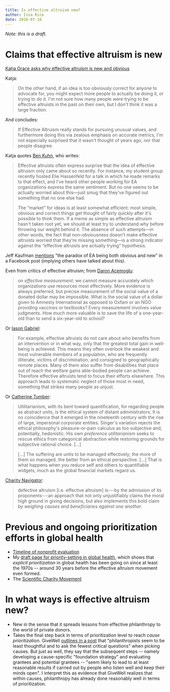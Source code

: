 ```yaml
---
title: Is effective altruism new?
author: Issa Rice
date: 2016-07-16
---
```


*Note: this is a draft.*

# Claims that effective altruism is new

[Katja Grace asks why effective altruism is new and obvious][katja post]

Katja:

> On the other hand, if an idea is too obviously correct for anyone to advocate
> for, you might expect more people to actually be doing it, or trying to do it.
> I'm not sure how many people were trying to be effective altruists in the past
> on their own, but I don't think it was a large fraction.

And concludes:

> If Effective Altruism really stands for pursuing unusual values, and
> furthermore doing this via zealous emphasis on accurate metrics, I'm not
> especially surprised that it wasn't thought of years ago, nor that people
> disagree.

Katja quotes [Ben Kuhn][ben post], who writes:

> Effective altruists often express surprise that the idea of effective altruism
> only came about so recently. For instance, my student group recently hosted
> Elie Hassenfeld for a talk in which he made remarks to that effect, and I’ve
> heard other people working for EA organizations express the same sentiment.
> But no one seems to be actually worried about this—just smug that they’ve
> figured out something that no one else had.
>
> The “market” for ideas is at least somewhat efficient: most simple, obvious
> and correct things get thought of fairly quickly after it's possible to think
> them. If a meme as simple as effective altruism hasn't taken root yet, we
> should at least try to understand why before throwing our weight behind it.
> The absence of such attempts—in other words, the fact that non-obviousness
> doesn’t make effective altruists worried that they’re missing something—is a
> strong indicator against the “effective altruists are actually trying”
> hypothesis.

Jeff Kaufman [mentions][sc post] "the paradox of EA being both obvious and new"
in a Facebook post (implying others have talked about this).

Even from critics of effective altruism; from [Daron Acemoglu][acemoglu]:

> on *effective measurement*: we cannot measure accurately which organizations
> use resources most effectively. More evidence is always preferred, but precise
> measurement of the social value of a donated dollar may be impossible. What is
> the social value of a dollar given to Amnesty International as opposed to
> Oxfam or an NGO providing vaccines or textbooks? Every measurement involves
> value judgments. How much more valuable is to save the life of a one-year-old
> than to send a six-year-old to school?

Or [Iason Gabriel][gabriel response]:

> For example, effective altruists do not care about who benefits from an
> intervention or in what way, only that the greatest total gain in well-being
> is achieved. This means they often overlook the weakest and most vulnerable
> members of a population, who are frequently illiterate, victims of
> discrimination, and consigned to geographically remote places. Many of them
> also suffer from disabilities that place out of reach the welfare gains
> able-bodied people can achieve. Therefore effective altruists tend to focus
> their efforts elsewhere. This approach leads to systematic neglect of those
> most in need, something that strikes many people as unjust.

Or [Catherine Tumber][tumber]:

> Utilitarianism, with its bent toward quantification, for regarding people as
> abstract units, is the ethical system of distant administrators. It is no
> coincidence that it emerged in the nineteenth century with the rise of large,
> impersonal corporate entities. Singer's variation rejects the ethical
> philosophy's pleasure-or-pain calculus as too subjective and, potentially,
> hedonistic. His own *preference utilitarianism* seeks to rescue ethics from
> categorical abstraction while restoring grounds for subjective rational
> choice. \[...\]
>
> \[...\] The suffering are units to be managed effectively; the more of them so
> managed, the better from an ethical perspective. \[...\] That is what happens
> when you reduce self and others to quantifiable widgets, much as the global
> financial markets regard us.

[Charity Navigator][cn]:

> defective altruism \[i.e. effective altruism\] is---by the admission of its
> proponents---an approach that not only unjustifiably claims the moral high
> ground in giving decisions, but also implements this bold claim *by weighing
> causes and beneficiaries against one another*.

# Previous and ongoing prioritization efforts in global health

-   [Timeline of nonprofit evaluation][timeline ne]
-   My [draft page for priority-setting in global health][psigh draft], which
    shows that *explicit prioritization* in global health has been going on
    since at least the 1970s -- around 30 years before the effective altruism
    movement even formed.
-   The [Scientific Charity Movement][scm]

# In what ways is effective altruism new?

- New in the sense that it spreads lessons from effective philanthropy to the
  world of private donors.
- Takes the final step back in terms of prioritization level to reach *cause
  prioritization*. GiveWell [outlines in a post][cause selection] that
  "philanthropists seem to be least thoughtful and to ask the fewest critical
  questions" when picking causes. But just as well, they say that the subsequent
  steps -- namely developing a cause-specific "foundation strategy" and
  evaluating grantees and potential grantees -- "seem likely to lead to at least
  reasonable results if carried out by people who listen well and keep their
  minds open". I interpret this as evidence that GiveWell realizes that within
  causes, philanthropy has already done reasonably well in terms of
  prioritization.

[acemoglu]: https://bostonreview.net/forum/logic-effective-altruism/daron-acemoglu-response-effective-altruism "Daron Acemoglu. “The Logic of Effective Altruism”. July 1, 2015. Boston Review."
[ben post]: http://www.benkuhn.net/ea-critique#non-obviousness "Ben Kuhn. “A critique of effective altruism” § Non-obviousness. December 2013."
[cause selection]: http://blog.givewell.org/2012/05/02/strategic-cause-selection/ "Holden Karnofsky. “Strategic Cause Selection”. May 2, 2012. GiveWell."
[cn]: http://ssir.org/articles/entry/the_elitist_philanthropy_of_so_called_effective_altruism "Ken Berger and Robert M. Penna. “The Elitist Philanthropy of So-Called Effective Altruism”. November 25, 2013. Stanford Social Innovation Review."
[gabriel response]: https://bostonreview.net/forum/logic-effective-altruism/iason-gabriel-response-effective-altruism "Iason Gabriel. “The Logic of Effective Altruism”. July 1, 2015. Boston Review."
[katja post]: http://effective-altruism.com/ea/8t/why_is_effective_altruism_new_and_obvious/ "Katja Grace. “Why is effective altruism new and obvious?” September 30, 2014. Effective Altruism Forum."
[psigh draft]: https://en.wikipedia.org/wiki/User:Riceissa/Priority-setting_in_global_health "“User:Riceissa/Priority-setting in global health”. Wikipedia."
[sc post]: https://www.facebook.com/jefftk/posts/801128155632 "July 23, 2016."
[scm]: http://www.jefftk.com/p/scientific-charity-movement "Jeff Kaufman. “Scientific Charity Movement”. July 17, 2016. Archived at https://archive.is/q4WBM."
[timeline ne]: https://en.wikipedia.org/wiki/Timeline_of_nonprofit_evaluation "“Timeline of nonprofit evaluation”. Wikipedia."
[tumber]: https://bostonreview.net/forum/logic-effective-altruism/catherine-tumber-response-effective-altruism "Catherine Tumber. “The Logic of Effective Altruism”. July 1, 2015. Boston Review."
